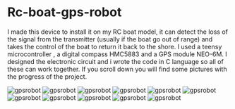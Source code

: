 # Rc-boat-gps-robot

I made this device to install it on my RC boat model, it can detect the loss of the signal from the transmitter (usually if the boat go out of range) and takes the control of the boat 
to return it back to the shore. I used a teensy microcontroller , a digital compass HMC5883 and a GPS module NEO-6M. I designed the electronic circuit and i wrote the code in C language so all of these can work together. If you scroll down you will find some pictures with the progress of the project.

![gpsrobot](images/board.jpg "gpsrobot")
![gpsrobot](images/schematic.jpg "gpsrobot")
![gpsrobot](images/20180514_082957.jpg "gpsrobot")
![gpsrobot](images/20180214_173157.jpg "gpsrobot")
![gpsrobot](images/20180214_173150.jpg "gpsrobot")
![gpsrobot](images/20180529_084033.jpg "gpsrobot")
![gpsrobot](images/20180529_084041.jpg "gpsrobot")
![gpsrobot](images/20180714_212839.jpg "gpsrobot")
![gpsrobot](images/20180714_212906.jpg "gpsrobot")
![gpsrobot](images/20180714_212942.jpg "gpsrobot")
![gpsrobot](images/20180714_212951.jpg "gpsrobot")
